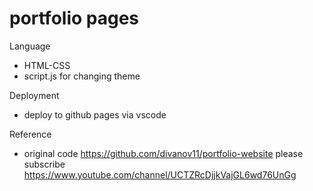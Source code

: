 # portfolio pages

Language
- HTML-CSS
- script.js for changing theme

Deployment
- deploy to github pages via vscode

Reference
- original code https://github.com/divanov11/portfolio-website
please subscribe https://www.youtube.com/channel/UCTZRcDjjkVajGL6wd76UnGg
